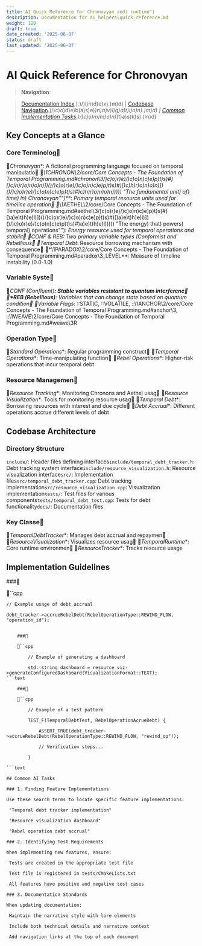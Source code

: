 ```yaml
---
title: AI Quick Reference for Chronovyan and) runtime")
description: Documentation for ai_helpers\quick_reference.md
weight: 120
draft: true
date_created: '2025-06-07'
status: draft
last_updated: '2025-06-07'
---
```


# AI Quick Reference for Chronovyan

> **Navigation**:

> [Documentation Index](/).).)/)i)n)d)e)x).)m)d) | [Codebase Navigation](/).)/)c)o)d)e)b)a)s)e)_)n)a)v)i)g)a)t)i)o)n).)m)d) | [Common Implementation Tasks](/).)/)c)o)m)m)o)n)_)t)a)s)k)s).)m)d)

## Key Concepts at a Glance

### Core Terminolog
*Chronovyan**: A fictional programming language focused on temporal manipulatio
*\1CHRONON\2/core/Core Concepts - The Foundation of Temporal Programming.md#chronon\3/)c)o)r)e)/)c)o)n)c)e)p)t)s)#)[)c)h)r)o)n)o)n)])()/)c)o)r)e)/)c)o)n)c)e)p)t)s)#)[)c)h)r)o)n)o)n)])()/)c)o)r)e)/)c)o)n)c)e)p)t)s)#)c)h)r)o)n)o)n))))) "The fundamental unit) of) time) in) Chronovyan"")**: Primary temporal resource units used for timeline operation
*\1AETHEL\2/core/Core Concepts - The Foundation of Temporal Programming.md#aethel\3/)c)o)r)e)/)c)o)n)c)e)p)t)s)#)[)a)e)t)h)e)l)])()/)c)o)r)e)/)c)o)n)c)e)p)t)s)#)[)a)e)t)h)e)l)])()/)c)o)r)e)/)c)o)n)c)e)p)t)s)#)a)e)t)h)e)l))))) "The energy) that) powers) temporal) operations"")**: Energy resource used for temporal operations and stabilit
*CONF & REB**: Two primary variable types (Conformist and Rebellious
*Temporal Debt**: Resource borrowing mechanism with consequence
*\1PARADOX\2/core/Core Concepts - The Foundation of Temporal Programming.md#paradox\3_LEVEL**: Measure of timeline instability (0.0-1.0)

### Variable Syste
*CONF (Confluent)**: Stable variables resistant to quantum interferenc
*REB (Rebellious)**: Variables that can change state based on quantum condition
*Variable Flags**: ::STATIC, ::VOLATILE, ::\1ANCHOR\2/core/Core Concepts - The Foundation of Temporal Programming.md#anchor\3, ::\1WEAVE\2/core/Core Concepts - The Foundation of Temporal Programming.md#weave\3R

### Operation Type
*Standard Operations**: Regular programming construct
*Temporal Operations**: Time-manipulating function
*Rebel Operations**: Higher-risk operations that incur temporal debt

### Resource Managemen
*Resource Tracking**: Monitoring Chronons and Aethel usag
*Resource Visualization**: Tools for monitoring resource usag
*Temporal Debt**: Borrowing resources with interest and due cycle
*Debt Accrual**: Different operations accrue different levels of debt

## Codebase Architecture

### Directory Structure

 `include/`: Header files defining interfaces`include/temporal_debt_tracker.h`: Debt tracking system interface`include/resource_visualization.h`: Resource visualization interface`src/`: Implementation files`src/temporal_debt_tracker.cpp`: Debt tracking implementation`src/resource_visualization.cpp`: Visualization implementation`tests/`: Test files for various components`tests/temporal_debt_test.cpp`: Tests for debt functionality`docs/`: Documentation files

### Key Classe
*TemporalDebtTracker**: Manages debt accrual and repaymen
*ResourceVisualization**: Visualizes resource usag
*TemporalRuntime**: Core runtime environmen
*ResourceTracker**: Tracks resource usage

## Implementation Guidelines

###

``cpp

    // Example usage of debt accrual

    debt_tracker->accrueRebelDebt(RebelOperationType::REWIND_FLOW, "operation_id");
```text

    ###

    ``cpp

        // Example of generating a dashboard

        std::string dashboard = resource_viz->generateConfiguredDashboard(VisualizationFormat::TEXT);
```text

    ###

    ``cpp

        // Example of a test pattern

        TEST_F(TemporalDebtTest, RebelOperationAcrueDebt) {

            ASSERT_TRUE(debt_tracker->accrueRebelDebt(RebelOperationType::REWIND_FLOW, "rewind_op"));

            // Verification steps...

        }

```text

## Common AI Tasks

### 1. Finding Feature Implementations

Use these search terms to locate specific feature implementations:

 "Temporal debt tracker implementation"

 "Resource visualization dashboard"

 "Rebel operation debt accrual"

### 2. Identifying Test Requirements

When implementing new features, ensure:

 Tests are created in the appropriate test file

 Test file is registered in tests/CMakeLists.txt

 All features have positive and negative test cases

### 3. Documentation Standards

When updating documentation:

 Maintain the narrative style with lore elements

 Include both technical details and narrative context

 Add navigation links at the top of each document